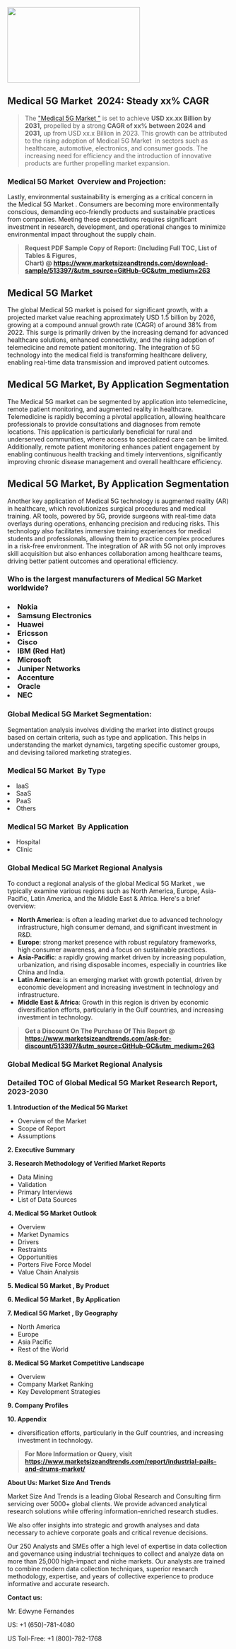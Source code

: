 <p><img class="alignnone size-medium wp-image-20088" src="https://ffe5etoiles.com/wp-content/uploads/2024/12/MST1-300x171.png" alt="" width="300" height="171" /></p><h2 id="ember46" class="ember-view reader-text-block__heading-2">Medical 5G Market &nbsp;2024: Steady&nbsp;xx% CAGR</h2><blockquote id="ember47" class="ember-view reader-text-block__blockquote">The&nbsp;<a class="app-aware-link " href="https://www.marketsizeandtrends.com/download-sample/513397/&utm_source=GitHub-GC&utm_medium=263" target="_blank" data-test-app-aware-link="">"Medical 5G Market "</a>&nbsp;is set to achieve&nbsp;<strong>USD&nbsp;xx.xx&nbsp;Billion by 2031,</strong>&nbsp;propelled by a strong&nbsp;<strong>CAGR of&nbsp;xx% between 2024 and 2031,</strong>&nbsp;up from USD xx.x Billion in 2023. This growth can be attributed to the rising adoption of&nbsp;Medical 5G Market &nbsp;in sectors such as healthcare, automotive, electronics, and consumer goods. The increasing need for efficiency and the introduction of innovative products are further propelling market expansion.</blockquote><h3 id="ember48" class="ember-view reader-text-block__heading-3">Medical 5G Market &nbsp;Overview and Projection:</h3><p id="ember49" class="ember-view reader-text-block__paragraph">Lastly, environmental sustainability is emerging as a critical concern in the&nbsp;Medical 5G Market . Consumers are becoming more environmentally conscious, demanding eco-friendly products and sustainable practices from companies. Meeting these expectations requires significant investment in research, development, and operational changes to minimize environmental impact throughout the supply chain.</p><blockquote id="ember50" class="ember-view reader-text-block__blockquote"><strong>Request PDF Sample Copy of Report: (Including Full TOC, List of Tables &amp; Figures, Chart)&nbsp;@&nbsp;<strong><a href="https://www.marketsizeandtrends.com/download-sample/513397/&utm_source=GitHub-GC&utm_medium=263" target="_blank">https://www.marketsizeandtrends.com/download-sample/513397/&utm_source=GitHub-GC&utm_medium=263</a></strong></strong></blockquote><h3 class=""> <h2>Medical 5G Market</h2><p>The global Medical 5G market is poised for significant growth, with a projected market value reaching approximately USD 1.5 billion by 2026, growing at a compound annual growth rate (CAGR) of around 38% from 2022. This surge is primarily driven by the increasing demand for advanced healthcare solutions, enhanced connectivity, and the rising adoption of telemedicine and remote patient monitoring. The integration of 5G technology into the medical field is transforming healthcare delivery, enabling real-time data transmission and improved patient outcomes.</p><h2>Medical 5G Market, By Application Segmentation</h2><p>The Medical 5G market can be segmented by application into telemedicine, remote patient monitoring, and augmented reality in healthcare. Telemedicine is rapidly becoming a pivotal application, allowing healthcare professionals to provide consultations and diagnoses from remote locations. This application is particularly beneficial for rural and underserved communities, where access to specialized care can be limited. Additionally, remote patient monitoring enhances patient engagement by enabling continuous health tracking and timely interventions, significantly improving chronic disease management and overall healthcare efficiency.</p><h2>Medical 5G Market, By Application Segmentation</h2><p>Another key application of Medical 5G technology is augmented reality (AR) in healthcare, which revolutionizes surgical procedures and medical training. AR tools, powered by 5G, provide surgeons with real-time data overlays during operations, enhancing precision and reducing risks. This technology also facilitates immersive training experiences for medical students and professionals, allowing them to practice complex procedures in a risk-free environment. The integration of AR with 5G not only improves skill acquisition but also enhances collaboration among healthcare teams, driving better patient outcomes and operational efficiency.</p></h3><h3 id="" class="">Who is the largest manufacturers of&nbsp;Medical 5G Market worldwide?</h3><h3 class=""></Li><Li>Nokia</Li><Li> Samsung Electronics</Li><Li> Huawei</Li><Li> Ericsson</Li><Li> Cisco</Li><Li> IBM (Red Hat)</Li><Li> Microsoft</Li><Li> Juniper Networks</Li><Li> Accenture</Li><Li> Oracle</Li><Li> NEC</h3><h3 id="ember53" class="ember-view reader-text-block__heading-3">Global&nbsp;Medical 5G Market Segmentation:</h3><p id="ember54" class="ember-view reader-text-block__paragraph">Segmentation analysis involves dividing the market into distinct groups based on certain criteria, such as type and application. This helps in understanding the market dynamics, targeting specific customer groups, and devising tailored marketing strategies.</p><h3 id="" class="">Medical 5G Market &nbsp;By Type</h3><p></Li><Li>IaaS</Li><Li> SaaS</Li><Li> PaaS</Li><Li> Others</p><h3 id="" class="">Medical 5G Market &nbsp;By Application</h3><p class=""></Li><Li>Hospital</Li><Li> Clinic</p><h3 id="ember62" class="ember-view reader-text-block__heading-3">Global Medical 5G Market Regional Analysis</h3><p id="ember63" class="ember-view reader-text-block__paragraph">To conduct a regional analysis of the global Medical 5G Market , we typically examine various regions such as North America, Europe, Asia-Pacific, Latin America, and the Middle East &amp; Africa. Here's a brief overview:</p><ul><li><strong>North America</strong>: is often a leading market due to advanced technology infrastructure, high consumer demand, and significant investment in R&amp;D.</li><li><strong>Europe</strong>: strong market presence with robust regulatory frameworks, high consumer awareness, and a focus on sustainable practices.</li><li><strong>Asia-Pacific</strong>: a rapidly growing market driven by increasing population, urbanization, and rising disposable incomes, especially in countries like China and India.</li><li><strong>Latin America</strong>: is an emerging market with growth potential, driven by economic development and increasing investment in technology and infrastructure.</li><li><strong>Middle East &amp; Africa</strong>: Growth in this region is driven by economic diversification efforts, particularly in the Gulf countries, and increasing investment in technology.</li></ul><blockquote id="ember61" class="ember-view reader-text-block__blockquote"><strong>Get a Discount On The Purchase Of This Report @ <strong><a href="https://html-cleaner.com/" target="">https://www.marketsizeandtrends.com/ask-for-discount/513397/&utm_source=GitHub-GC&utm_medium=263</a></strong></strong></blockquote><h3 id="ember62" class="ember-view reader-text-block__heading-3">Global Medical 5G Market Regional Analysis</h3><h3 id="" class="">Detailed TOC of Global Medical 5G Market Research Report, 2023-2030</h3><p id="" class=""><strong>1. Introduction of the Medical 5G Market </strong></p><ul><li>Overview of the Market</li><li>Scope of Report</li><li>Assumptions</li></ul><p id="" class=""><strong>2. Executive Summary</strong></p><p id="" class=""><strong>3. Research Methodology of Verified Market Reports</strong></p><ul><li>Data Mining</li><li>Validation</li><li>Primary Interviews</li><li>List of Data Sources</li></ul><p id="" class=""><strong>4. Medical 5G Market Outlook</strong></p><ul><li>Overview</li><li>Market Dynamics</li><li>Drivers</li><li>Restraints</li><li>Opportunities</li><li>Porters Five Force Model</li><li>Value Chain Analysis</li></ul><p id="" class=""><strong>5. Medical 5G Market , By Product</strong></p><p id="" class=""><strong>6. Medical 5G Market , By Application</strong></p><p id="" class=""><strong>7. Medical 5G Market , By Geography</strong></p><ul><li>North America</li><li>Europe</li><li>Asia Pacific</li><li>Rest of the World</li></ul><p id="" class=""><strong>8. Medical 5G Market Competitive Landscape</strong></p><ul><li>Overview</li><li>Company Market Ranking</li><li>Key Development Strategies</li></ul><p id="" class=""><strong>9. Company Profiles</strong></p><p id="" class=""><strong>10. Appendix</strong></p><ul><li>diversification efforts, particularly in the Gulf countries, and increasing investment in technology.</li></ul><blockquote id="ember65" class="ember-view reader-text-block__blockquote"><strong>For More Information or Query, visit <strong><strong><a href="https://html-cleaner.com/" target="">https://www.marketsizeandtrends.com/report/industrial-pails-and-drums-market/</a></strong></strong></strong></blockquote><p id="" class=""><strong>About Us: Market Size And Trends</strong></p><p id="" class="">Market Size And Trends is a leading Global Research and Consulting firm servicing over 5000+ global clients. We provide advanced analytical research solutions while offering information-enriched research studies.</p><p id="" class="">We also offer insights into strategic and growth analyses and data necessary to achieve corporate goals and critical revenue decisions.</p><p id="" class="">Our 250 Analysts and SMEs offer a high level of expertise in data collection and governance using industrial techniques to collect and analyze data on more than 25,000 high-impact and niche markets. Our analysts are trained to combine modern data collection techniques, superior research methodology, expertise, and years of collective experience to produce informative and accurate research.</p><p id="" class=""><strong>Contact us:</strong></p><p id="" class="">Mr. Edwyne Fernandes</p><p id="" class="">US: +1 (650)-781-4080</p><p id="" class="">US Toll-Free: +1 (800)-782-1768</p>

